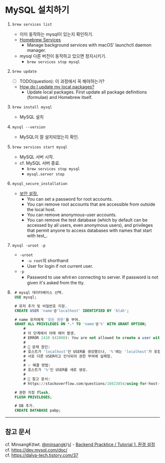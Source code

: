 # MySQL 설치하기

1. `brew services list`
    - 이미 동작하는 mysql이 있는지 확인하기. 
    - [Homebrew Services](https://github.com/Homebrew/homebrew-services)
        - Manage background services with macOS' launchctl daemon manager.
    - mysql 다른 버전이 동작하고 있으면 정지시키기.
        - `brew services stop mysql`
2. `brew update`
    - [ ] TODO(question): 이 과정에서 꼭 해야하는가?
    - [How do I update my local packages?](https://docs.brew.sh/FAQ#how-do-i-update-my-local-packages)
        - Update local packages. First update all package definitions (formulae) and Homebrew itself.
3. `brew install mysql`
    - MySQL 설치
4. `mysql --version`
    - MySQL이 잘 설치되었는지 확인.
5. `brew services start mysql`
    - MySQL 서버 시작.
    - cf. MySQL 서버 종료.
        - `brew services stop mysql`
        - `mysql.server stop`
6. `mysql_secure_installation`
    - [보안 설정.](https://dev.mysql.com/doc/refman/8.0/en/mysql-secure-installation.html)
        - You can set a password for root accounts.
        - You can remove root accounts that are accessible from outside the local host.
        - You can remove anonymous-user accounts.
        - You can remove the test database (which by default can be accessed by all users, even anonymous users), and privileges that permit anyone to access databases with names that start with test_.
7. `mysql -uroot -p`
    - `-uroot`
        - `-u root`의 shorthand
        - User for login if not current user.
    - `-p` 
        - Password to use whㅌen connecting to server. If password is
                      not given it's asked from the tty.

8. ``` SQL
    # mysql 데이터베이스 선택.
    USE mysql;

    # 유저 추가 및 비밀번호 지정.
    CREATE USER 'name'@'localhost' IDENTIFIED BY 'blah';

    # name 유저에게 '모든 권한'을 부여.
    GRANT ALL PRIVILEGES ON *.* TO 'name'@'%' WITH GRANT OPTION;
        #
        # 이 단계에서 아래 에러 발생. 
        # ERROR 1410 (42000): You are not allowed to create a user with GRANT
        #
        # 🤔 문제 원인:
        # 호스트가 'localhost'인 USER를 생성했으나, '%'에는 'localhost'가 포함되지 않기 때문에
        # 서로 다른 USER라고 인식되어 권한 부여에 실패함. 
        #
        # 💡 해결 방법:
        # 호스트가 '%'인 USER를 새로 생성.
        # 
        # 📝 참고 문서:
        # https://stackoverflow.com/questions/10823854/using-for-host-when-creating-a-mysql-user

    # 권한 지정 flush.
    FLUSH PRIVILEGES;

    # DB 추가.
    CREATE DATABASE pabp;
    ```

-----

## 참고 문서

cf. MinsangK(twt. [@minsangk](https://twitter.com/minsangk))님 - [Backend Pracktice / Tutorial 1. 환경 설정](https://minsangk.notion.site/Tutorial-1-dbdfec1c1d4d41ea9a2537e5ae9a2351)  
cf. https://dev.mysql.com/doc/  
cf. https://dalya-tech.tistory.com/37